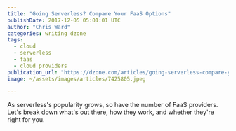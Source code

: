 ```yaml
---
title: "Going Serverless? Compare Your FaaS Options"
publishDate: 2017-12-05 05:01:01 UTC
author: "Chris Ward"
categories: writing dzone
tags:
  - cloud
  - serverless
  - faas
  - cloud providers
publication_url: "https://dzone.com/articles/going-serverless-compare-your-faas-options"
image: ~/assets/images/articles/7425805.jpeg

---
```

As serverless's popularity grows, so have the number of FaaS providers. Let's break down what's out there, how they work, and whether they're right for you.

